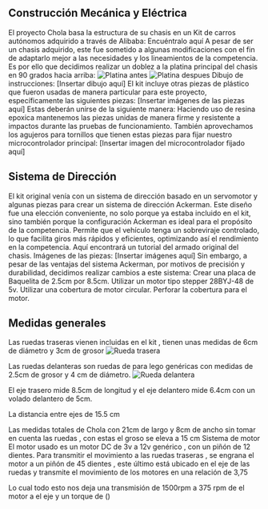 ## Construcción Mecánica y Eléctrica
El proyecto Chola basa la estructura de su chasis en un Kit de carros autónomos adquirido a través de Alibaba: Encuéntralo aquí 
A pesar de ser un chasis adquirido, este fue sometido a algunas modificaciones con el fin de adaptarlo mejor a las necesidades y los lineamientos de la competencia. Es por ello que decidimos realizar un doblez a la platina principal del chasis en 90 grados hacia arriba:
![Platina antes](./other/piezas/platinaoriginal)
![Platina despues](./other/piezas/platinadespues)
Dibujo de instrucciones: [Insertar dibujo aquí]
El kit incluye otras piezas de plástico que fueron usadas de manera particular para este proyecto, específicamente las siguientes piezas:
[Insertar imágenes de las piezas aquí]
Estas deberán unirse de la siguiente manera: Haciendo uso de resina epoxica mantenemos las piezas unidas de manera firme y resistente a impactos durante las pruebas de funcionamiento. También aprovechamos los agujeros para tornillos que tienen estas piezas para fijar nuestro microcontrolador principal:
[Insertar imagen del microcontrolador fijado aquí]

## Sistema de Dirección
El kit original venía con un sistema de dirección basado en un servomotor y algunas piezas para crear un sistema de dirección Ackerman. Este diseño fue una elección conveniente, no solo porque ya estaba incluido en el kit, sino también porque la configuración Ackerman es ideal para el propósito de la competencia. Permite que el vehículo tenga un sobreviraje controlado, lo que facilita giros más rápidos y eficientes, optimizando así el rendimiento en la competencia.
Aquí encontrará un tutorial del armado original del chasis.
Imágenes de las piezas: [Insertar imágenes aquí]
Sin embargo, a pesar de las ventajas del sistema Ackerman, por motivos de precisión y durabilidad, decidimos realizar cambios a este sistema:
Crear una placa de Baquelita de 2.5cm por 8.5cm.
Utilizar un motor tipo stepper 28BYJ-48 de 5v.
Utilizar una cobertura de motor circular.
Perforar la cobertura para el motor.

## Medidas generales

Las ruedas traseras vienen incluidas en el kit , tienen unas medidas de 6cm de diámetro y 3cm de grosor 
![Rueda trasera](./other/piezas/ruedasmedidas.png)

Las ruedas delanteras son ruedas de para lego genéricas con medidas de 2.5cm de grosor y 4 cm de diámetro.
![Rueda delantera](./other/piezas/ruedasdelante1.jpg)

El eje trasero mide 8.5cm de longitud y el eje delantero mide 6.4cm con un volado delantero de 5cm.

La distancia entre ejes de 15.5 cm 


Las medidas totales de Chola con 21cm de largo y 8cm de ancho sin tomar en cuenta las ruedas , con estas el groso se eleva a 15 cm 
Sistema de motor
El motor usado es un motor DC de 3v a 12v genérico , con un piñón de 12 dientes. 
Para transmitir el movimiento a las ruedas traseras , se engrana el motor a un piñón de 45 dientes , este último está ubicado en el eje de las ruedas y transmite el movimiento de los motores en una relación de 3,75

Lo cual todo esto nos deja una transmisión de 1500rpm a 375 rpm de el motor a el eje 
y un torque de ()
